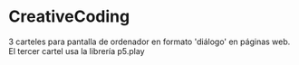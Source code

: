 # CreativeCoding
3 carteles para pantalla de ordenador en formato 'diálogo' en páginas web.
El tercer cartel usa la librería p5.play 

